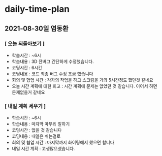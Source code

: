 # daily-time-plan

## 2021-08-30일 염동환

### [ 오늘 되돌아보기 ]

- 학습시간 : ~6시
- 학습내용 : 3D 잔버그 간단하게 수정했습니다.
- 코딩시간 : 6시간
- 코딩내용 : 코드 최종 버그 수정 조금 했습니다
- 회의 및 협업 시간 : 각자의 작업을 하고 스크럼을 거의 5시간정도 했던것 같네요
- 오늘 시간 계획에 대한 회고 : 시간 계획에 문제는 없었던 것 같습니다. 이어서 하면 문제없을거 같네요

### [ 내일 계획 세우기 ]

- 학습시간 : ~6시
- 학습내용 : 마지막 마무리 잘하기
- 코딩시간 : 없을 것 같습니다
- 코딩내용 : 내일은 쉬는걸로
- 회의 및 협업 시간 : 마지막까지 화이팅해서 했으면 합니다
- 내일 시간 계획 : 고생많으셨습니다.
